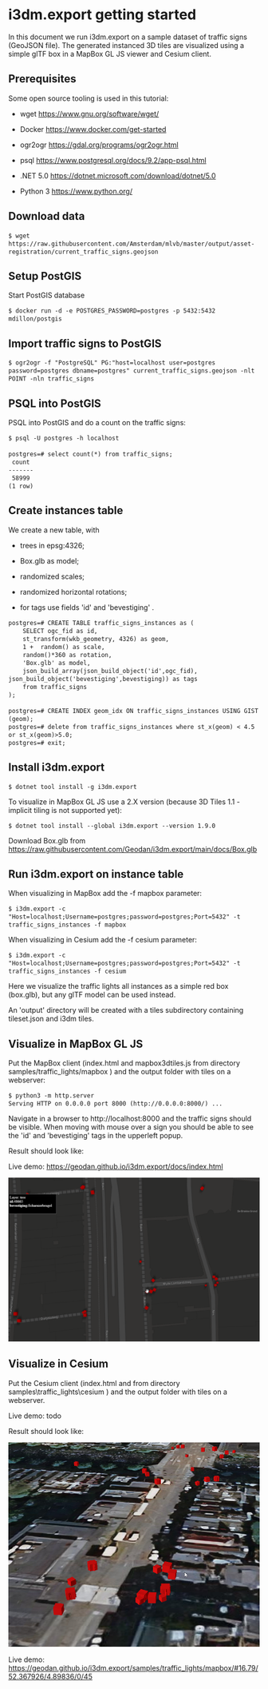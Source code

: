 # i3dm.export getting started

In this document we run i3dm.export on a sample dataset of traffic signs (GeoJSON file). The generated instanced 3D tiles are visualized using a simple glTF 
box in a MapBox GL JS viewer and Cesium client.

## Prerequisites

Some open source tooling is used in this tutorial:

- wget https://www.gnu.org/software/wget/

- Docker https://www.docker.com/get-started

- ogr2ogr https://gdal.org/programs/ogr2ogr.html

- psql https://www.postgresql.org/docs/9.2/app-psql.html

- .NET 5.0 https://dotnet.microsoft.com/download/dotnet/5.0

- Python 3 https://www.python.org/

## Download data

```
$ wget https://raw.githubusercontent.com/Amsterdam/mlvb/master/output/asset-registration/current_traffic_signs.geojson
```

## Setup PostGIS

Start PostGIS database

```
$ docker run -d -e POSTGRES_PASSWORD=postgres -p 5432:5432 mdillon/postgis
```

## Import traffic signs to PostGIS

```
$ ogr2ogr -f "PostgreSQL" PG:"host=localhost user=postgres password=postgres dbname=postgres" current_traffic_signs.geojson -nlt POINT -nln traffic_signs
```

## PSQL into PostGIS

PSQL into PostGIS and do a count on the traffic signs:

```
$ psql -U postgres -h localhost

postgres=# select count(*) from traffic_signs;
 count
-------
 58999
(1 row)
```

## Create instances table

We create a new table, with 

- trees in epsg:4326;

- Box.glb as model;

- randomized scales;

- randomized horizontal rotations;

- for tags use fields 'id' and 'bevestiging' . 

```
postgres=# CREATE TABLE traffic_signs_instances as (
	SELECT ogc_fid as id, 
	st_transform(wkb_geometry, 4326) as geom,
	1 +  random() as scale,
	random()*360 as rotation,
	'Box.glb' as model,
	json_build_array(json_build_object('id',ogc_fid), json_build_object('bevestiging',bevestiging)) as tags
	from traffic_signs
);

postgres=# CREATE INDEX geom_idx ON traffic_signs_instances USING GIST (geom);
postgres=# delete from traffic_signs_instances where st_x(geom) < 4.5 or st_x(geom)>5.0;
postgres=# exit;
```
## Install i3dm.export

```
$ dotnet tool install -g i3dm.export
```

To visualize in MapBox GL JS use a 2.X version (because 3D Tiles 1.1 - implicit tiling is not supported yet):

```
$ dotnet tool install --global i3dm.export --version 1.9.0
```

Download Box.glb from https://raw.githubusercontent.com/Geodan/i3dm.export/main/docs/Box.glb

## Run i3dm.export on instance table

When visualizing in MapBox add the -f mapbox parameter:

```
$ i3dm.export -c "Host=localhost;Username=postgres;password=postgres;Port=5432" -t  traffic_signs_instances -f mapbox
```

When visualizing in Cesium add the -f cesium parameter:

```
$ i3dm.export -c "Host=localhost;Username=postgres;password=postgres;Port=5432" -t  traffic_signs_instances -f cesium
```

Here we visualize the traffic lights all instances as a simple red box (box.glb), but any glTF model can be used instead.

An 'output' directory will be created with a tiles subdirectory containing tileset.json and i3dm tiles.

## Visualize in MapBox GL JS

Put the MapBox client (index.html and mapbox3dtiles.js from directory samples/traffic_lights/mapbox ) and the output folder with tiles on a webserver:

```
$ python3 -m http.server
Serving HTTP on 0.0.0.0 port 8000 (http://0.0.0.0:8000/) ...
```

Navigate in a browser to http://localhost:8000 and the traffic signs should be visible. When moving with mouse over a 
sign you should be able to see the 'id' and 'bevestiging' tags in the upperleft popup.  

Result should look like:

Live demo: https://geodan.github.io/i3dm.export/docs/index.html

![screenshot](traffic_mapbox.png)

## Visualize in Cesium

Put the Cesium client (index.html and from directory samples\traffic_lights\cesium ) and the output folder with tiles on a webserver.

Live demo: todo

Result should look like:

![screenshot](traffic_cesium.png)

Live demo: https://geodan.github.io/i3dm.export/samples/traffic_lights/mapbox/#16.79/52.367926/4.89836/0/45




